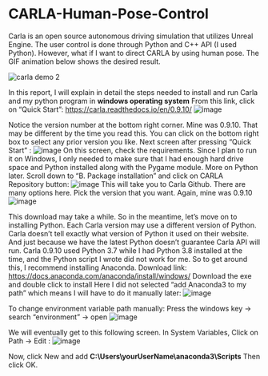 # CARLA-Human-Pose-Control
Carla is an open source autonomous driving simulation that utilizes Unreal Engine. The user control is done through Python and C++ API (I used Python). However, what if I want to direct CARLA by using human pose. The GIF animation below shows the desired result.

![carla demo 2](https://user-images.githubusercontent.com/60516143/130524752-5bbe301a-4c64-4288-aa7c-51baf4955a6a.gif)

In this report, I will explain in detail the steps needed to install and run Carla and my python program in **windows operating system**
From this link, click on “Quick Start”: https://carla.readthedocs.io/en/0.9.10/
 ![image](https://user-images.githubusercontent.com/60516143/130523697-9e38539b-7cc0-43e9-a527-f7edc5236f55.png)
 
Notice the version number at the bottom right corner. Mine was 0.9.10. That may be different by the time you read this. You can click on the bottom right box to select any prior version you like. 
	Next screen after pressing “Quick Start” :
![image](https://user-images.githubusercontent.com/60516143/130523866-9e9b05d2-ea64-4200-8776-92a62cbb9974.png)
On this screen, check the requirements. Since I plan to run it on Windows, I only needed to make sure that I had enough hard drive space and Python installed along with the Pygame module. More on Python later. Scroll down to “B. Package installation” and click on CARLA Repository button:
![image](https://user-images.githubusercontent.com/60516143/130523892-6912c534-1669-4ef6-a516-ce9b8e38ced7.png)
This will take you to Carla Github. There are many options here. Pick the version that you want. Again, mine was 0.9.10
![image](https://user-images.githubusercontent.com/60516143/130523926-a1b56daf-8181-4d3a-ab35-973f92d8531c.png)

This download may take a while. So in the meantime, let’s move on to installing Python. Each Carla version may use a different version of Python. Carla doesn’t tell exactly what version of Python it used on their website. And just because we have the latest Python doesn’t guarantee Carla API will run. Carla 0.9.10 used Python 3.7 while I had Python 3.8 installed at the time, and the Python script I wrote did not work for me. So to get around this, I recommend installing Anaconda. Download link: https://docs.anaconda.com/anaconda/install/windows/
Download the exe and double click to install
Here I did not selected “add Anaconda3 to my path” which means I will have to do it manually later:
![image](https://user-images.githubusercontent.com/60516143/130525337-0b511c53-f9f5-4e33-be30-0478853ea13d.png)

To change environment variable path manually:
Press the windows key → search “environment” → open
![image](https://user-images.githubusercontent.com/60516143/130525385-564024ed-240e-42e0-b568-43ba839da939.png)

We will eventually get to this following screen. In System Variables, Click on Path → Edit :
![image](https://user-images.githubusercontent.com/60516143/130525410-27d80776-a702-4cc0-8472-092a1621a1a7.png)

Now, click New and add **C:\Users\yourUserName\anaconda3\Scripts**
Then click OK.

